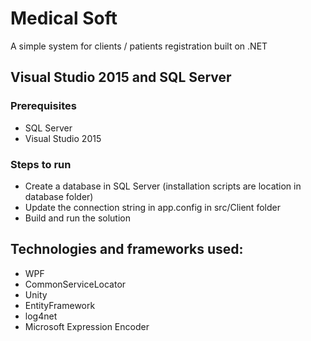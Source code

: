 # Medical Soft
A simple system for clients / patients registration built on .NET

## Visual Studio 2015 and SQL Server
### Prerequisites
- SQL Server
- Visual Studio 2015

### Steps to run
- Create a database in SQL Server (installation scripts are location in database folder)
- Update the connection string in app.config in src/Client folder
- Build and run the solution

## Technologies and frameworks used:
- WPF
- CommonServiceLocator
- Unity
- EntityFramework
- log4net
- Microsoft Expression Encoder
